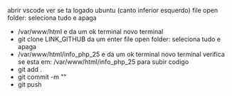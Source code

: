 abrir vscode
ver se ta logado ubuntu (canto inferior esquerdo)
file open folder: seleciona tudo e apaga
- /var/www/html e da um ok
terminal novo terminal
- git clone LINK_GITHUB da um enter
file open folder: seleciona tudo e apaga
- /var/www/html/info_php_25 e da um ok
terminal novo terminal
verifica se esta em: /var/www/html/info_php_25
para subir codigo
- git add .
- git commit -m ""
- git push

